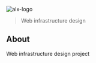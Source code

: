 ![alx-logo](https://assets.imaginablefutures.com/media/images/ALX_Logo.max-200x150.png)
  > Web infrastructure design

## About
Web infrastructure design project
